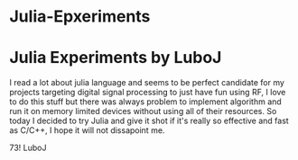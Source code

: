 # Julia-Epxeriments

Julia Experiments by LuboJ
==========================
I read a lot about julia language and seems to be perfect candidate for my projects targeting digital signal processing to just have fun using RF, I love to do this stuff but there was always problem to implement algorithm and run it on memory limited devices without using all of their resources. So today I decided to try Julia and give it shot if it's really so effective and fast as C/C++, I hope it will not dissapoint me.

73! LuboJ
